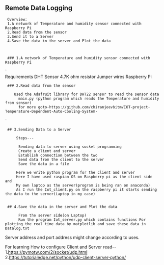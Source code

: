  ## Remote Data Logging
	 Overview:
	 1.A network of Temperature and humidity sensor connected with Raspberry Pi
	 2.Read data from the sensor
	 3.Send it to a Server
	 4.Save the data in the server and Plot the data



	 ### 1.A network of Temperature and humidity sensor connected with Raspberry Pi
`		
 		 Requirements
			DHT Sensor
			4.7K ohm resistor 
			Jumper wires
			Raspberry Pi 
			

 	 ### 2.Read data from the sensor

		Used the Adafruit library for DHT22 sensor to read the sensor data
 	 	  main.py (python program which reads the Temperature and humidity from sensor)
		  for more goto-https://github.com/chiranjeevbitm/IOT-project-Temperature-Dependent-Auto-Cooling-System-


`		
 		 

 	 ## 3.Sending Data to a Server
    
    	 Steps---

          Sending data to server using socket programming 
          Create a client and server 
          Establish connection between the two
          Send data from the client to the server
          Save the data in a file

         Here we write python program for the client and server
         Here I have used raspian OS on Raspberry pi as the client side and 
         My own laptop as the server(program is being ran on anaconda)
         As I run the Iot_client.py on the raspberry pi it starts sending the data to the server(Laptop in my case)


	 ## 4.Save the data in the server and Plot the data

	 	  From the server side(on Laptop)
	 	  Run the program Iot_server.py which contains functions For plotting the real time data by matplotlib and save these data in Datalog.txt


Server address and port address might change according to uses.
    
  For learning How to configure Client and Server read--
  		1.https://pymotw.com/2/socket/udp.html
  		2.https://tutorialedge.net/python/udp-client-server-python/






